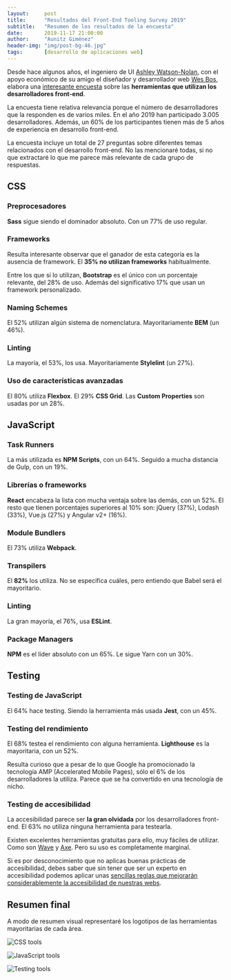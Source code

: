 ```yaml
---
layout:     post
title:      "Resultados del Front-End Tooling Survey 2019"
subtitle:   "Resumen de los resultados de la encuesta"
date:       2019-11-17 21:00:00
author:     "Aunitz Giménez"
header-img: "img/post-bg-46.jpg"
tags:       [desarrollo de aplicaciones web]
---
```


<p>Desde hace algunos años, el ingeniero de UI <a href="https://ashleynolan.co.uk/" target="_blank" rel="noopener">Ashley Watson-Nolan</a>, con el apoyo económico de su amigo el diseñador y desarrollador web <a href="https://wesbos.com/" target="_blank" rel="noopener">Wes Bos</a>, elabora una <a href="https://ashleynolan.co.uk/blog/frontend-tooling-survey-2019-results" target="_blank" rel="noopener">interesante encuesta</a> sobre las <strong>herramientas que utilizan los desarrolladores front-end</strong>.</p>

<p>La encuesta tiene relativa relevancia porque el número de desarrolladores que la responden es de varios miles. En el año 2019 han participado 3.005 desarrolladores. Además, un 60% de los participantes tienen más de 5 años de experiencia en desarrollo front-end.</p>

<p>La encuesta incluye un total de 27 preguntas sobre diferentes temas relacionados con el desarrollo front-end. No las mencionaré todas, si no que extractaré lo que me parece más relevante de cada grupo de respuestas.</p>

<h2>CSS</h2>

<h3>Preprocesadores</h3>

<p><strong>Sass</strong> sigue siendo el dominador absoluto. Con un 77% de uso regular.</p>

<h3>Frameworks</h3>

<p>Resulta interesante observar que el ganador de esta categoría es la ausencia de framework. El <strong>35% no utilizan frameworks</strong> habitualmente.</p>

<p>Entre los que sí lo utilizan, <strong>Bootstrap</strong> es el único con un porcentaje relevante, del 28% de uso. Además del significativo 17% que usan un framework personalizado.</p>

<h3>Naming Schemes</h3>

<p>El 52% utilizan algún sistema de nomenclatura. Mayoritariamente <strong>BEM</strong> (un 46%).</p>

<h3>Linting</h3>

<p>La mayoría, el 53%, los usa. Mayoritariamente <strong>Stylelint</strong> (un 27%).</p>

<h3>Uso de características avanzadas</h3>

<p>El 80% utiliza <strong>Flexbox</strong>. El 29% <strong>CSS Grid</strong>. Las <strong>Custom Properties</strong> son usadas por un 28%.</p>

<h2>JavaScript</h2>

<h3>Task Runners</h3>

<p>La más utilizada es <strong>NPM Scripts</strong>, con un 64%. Seguido a mucha distancia de Gulp, con un 19%.</p>

<h3>Librerías o frameworks</h3>

<p><strong>React</strong> encabeza la lista con mucha ventaja sobre las demás, con un 52%. El resto que tienen porcentajes superiores al 10% son: jQuery (37%), Lodash (33%), Vue.js (27%) y Angular v2+ (16%).</p>

<h3>Module Bundlers</h3>

<p>El 73% utiliza <strong>Webpack</strong>.</p>

<h3>Transpilers</h3>

<p>El <strong>82%</strong> los utiliza. No se especifica cuáles, pero entiendo que Babel será el mayoritario.</p>

<h3>Linting</h3>

<p>La gran mayoría, el 76%, usa <strong>ESLint</strong>.</p>

<h3>Package Managers</h3>

<p><strong>NPM</strong> es el líder absoluto con un 65%. Le sigue Yarn con un 30%.</p>

<h2>Testing</h2>

<h3>Testing de JavaScript</h3>

<p>El 64% hace testing. Siendo la herramienta más usada <strong>Jest</strong>, con un 45%.</p>

<h3>Testing del rendimiento</h3>

<p>El 68% testea el rendimiento con alguna herramienta. <strong>Lighthouse</strong> es la mayoritaria, con un 52%.</p>
<p>Resulta curioso que a pesar de lo que Google ha promocionado la tecnología AMP (Accelerated Mobile Pages), sólo el 6% de los desarrolladores la utiliza. Parece que se ha convertido en una tecnología de nicho.</p>

<h3>Testing de accesibilidad</h3>

<p>La accesibilidad parece ser <strong>la gran olvidada</strong> por los desarrolladores front-end. El 63% no utiliza ninguna herramienta para testearla.</p>

<p>Existen excelentes herramientas gratuitas para ello, muy fáciles de utilizar. Como son <a href="https://wave.webaim.org/" target="_blank" rel="noopener">Wave</a> y <a href="https://www.deque.com/axe/axe-for-web/" target="_blank" rel="noopener">Axe</a>. Pero su uso es completamente marginal.</p>

<p>Si es por desconocimiento que no aplicas buenas prácticas de accesibilidad, debes saber que sin tener que ser un experto en accesibilidad podemos aplicar unas <a href="https://www.aunitz.net/accesibilidad-web-al-alcance-de-todos/">sencillas reglas que mejorarán considerablemente la accesibilidad de nuestras webs</a>.</p>

<h2>Resumen final</h2>

<p>A modo de resumen visual representaré los logotipos de las herramientas mayoritarias de cada área.</p>

<p><img src="{{ site.baseurl }}/img/resultados-front-end-tooling-survey-2019-01.png" alt="CSS tools"></p>

<p><img src="{{ site.baseurl }}/img/resultados-front-end-tooling-survey-2019-02.png" alt="JavaScript tools"></p>

<p><img src="{{ site.baseurl }}/img/resultados-front-end-tooling-survey-2019-03.png" alt="Testing tools"></p>
